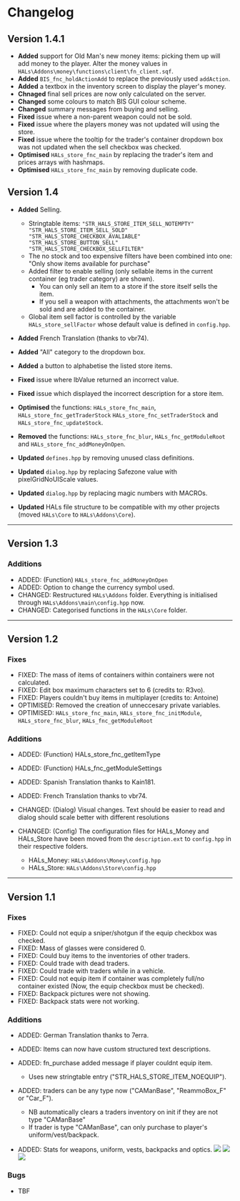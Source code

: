 # Changelog

## Version 1.4.1
* **Added** support for Old Man's new money items: picking them up will add money to the player. Alter the money values in `HALs\Addons\money\functions\client\fn_client.sqf`.
* **Added** `BIS_fnc_holdActionAdd` to replace the previously used `addAction`.
* **Added** a textbox in the inventory screen to display the player's money.
* **Chnaged** final sell prices are now only calculated on the server.
* **Changed** some colours to match BIS GUI colour scheme.
* **Changed** summary messages from buying and selling.
* **Fixed** issue where a non-parent weapon could not be sold.
* **Fixed** issue where the players money was not updated will using the store.
* **Fixed** issue where the tooltip for the trader's container dropdown box was not updated when the sell checkbox was checked.
* **Optimised** `HALs_store_fnc_main` by replacing the trader's item and prices arrays with hashmaps.
* **Optimised** `HALs_store_fnc_main` by removing duplicate code.

## Version 1.4
* **Added** Selling.
    * Stringtable items:
        `"STR_HALS_STORE_ITEM_SELL_NOTEMPTY"
        "STR_HALS_STORE_ITEM_SELL_SOLD"
        "STR_HALS_STORE_CHECKBOX_AVALIABLE"
        "STR_HALS_STORE_BUTTON_SELL"
        "STR_HALS_STORE_CHECKBOX_SELLFILTER"`
    * The no stock and too expensive filters have been combined into one: "Only show items available for purchase"
    * Added filter to enable selling (only sellable items in the current container (eg trader category) are shown).
        * You can only sell an item to a store if the store itself sells the item.
        * If you sell a weapon with attachments, the attachments won't be sold and are added to the container.
    * Global item sell factor is controlled by the variable `HALs_store_sellFactor` whose default value is defined in `config.hpp`.

* **Added** French Translation (thanks to vbr74).
* **Added** "All" category to the dropdown box.
* **Added** a button to alphabetise the listed store items.
* **Fixed** issue where lbValue returned an incorrect value.
* **Fixed** issue which displayed the incorrect description for a store item.
* **Optimised** the functions: `HALs_store_fnc_main`, `HALs_store_fnc_getTraderStock` `HALs_store_fnc_setTraderStock` and  `HALs_store_fnc_updateStock`.
* **Removed** the functions: `HALs_store_fnc_blur`, `HALs_fnc_getModuleRoot` and `HALs_store_fnc_addMoneyOnOpen`.
* **Updated** `defines.hpp` by removing unused class definitions.
* **Updated** `dialog.hpp` by replacing Safezone value with pixelGridNoUIScale values.
* **Updated** `dialog.hpp` by replacing magic numbers with MACROs.
* **Updated** HALs file structure to be compatible with my other projects (moved `HALs\Core` to `HALs\Addons\Core`).
___
## Version 1.3
### Additions
* ADDED: (Function) `HALs_store_fnc_addMoneyOnOpen`
* ADDED: Option to change the currency symbol used.
* CHANGED: Restructured `HALs\Addons` folder. Everything is initialised through `HALs\Addons\main\config.hpp` now.
* CHANGED: Categorised functions in the `HALs\Core` folder.
___
## Version 1.2
### Fixes
* FIXED: The mass of items of containers within containers were not calculated.
* FIXED: Edit box maximum characters set to 6 (credits to: R3vo).
* FIXED: Players couldn't buy items in multiplayer (credits to: Antoine)
* OPTIMISED: Removed the creation of unneccesary private variables.
* OPTIMISED: `HALs_store_fnc_main`, `HALs_store_fnc_initModule`, `HALs_store_fnc_blur`, `HALs_fnc_getModuleRoot`

### Additions
* ADDED: (Function) HALs_store_fnc_getItemType
* ADDED: (Function) HALs_fnc_getModuleSettings
* ADDED: Spanish Translation thanks to Kain181.
* ADDED: French Translation thanks to vbr74.

* CHANGED: (Dialog) Visual changes. Text should be easier to read and dialog should scale better with different resolutions
* CHANGED: (Config) The configuration files for HALs_Money and HALs_Store have been moved from the `description.ext` to `config.hpp` in their respective folders.
  * HALs_Money: `HALs\Addons\Money\config.hpp`
  * HALs_Store: `HALs\Addons\Store\config.hpp`
___
## Version 1.1
### Fixes
* FIXED: Could not equip a sniper/shotgun if the equip checkbox was checked.
* FIXED: Mass of glasses were considered 0.
* FIXED: Could buy items to the inventories of other traders.
* FIXED: Could trade with dead traders.
* FIXED: Could trade with traders while in a vehicle.
* FIXED: Could not equip item if container was completely full/no container existed (Now, the equip checkbox must be checked).
* FIXED: Backpack pictures were not showing.
* FIXED: Backpack stats were not working.

### Additions
* ADDED: German Translation thanks to 7erra.
* ADDED: Items can now have custom structured text descriptions.
* ADDED: fn_purchase added message if player couldnt equip item.
  * Uses new stringtable entry ("STR_HALS_STORE_ITEM_NOEQUIP").

* ADDED: traders can be any type now ("CAManBase", "ReammoBox_F" or "Car_F").
  * NB automatically clears a traders inventory on init if they are not type "CAManBase"
  * If trader is type "CAManBase", can only purchase to player's uniform/vest/backpack.

* ADDED: Stats for weapons, uniform, vests, backpacks and optics.
![](http://i.imgur.com/piowiF0.jpg) ![](http://i.imgur.com/cXhrtyh.jpg) ![](http://i.imgur.com/LyaFDse.jpg)

### Bugs
* TBF
